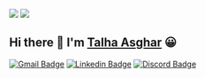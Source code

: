 

[![](https://visitor-badge.laobi.icu/badge?page_id=iamtalhaasghar.iamtalhaasghar)](https://github.com/iamtalhaasghar)
[![](https://img.shields.io/github/followers/iamtalhaasghar?label=Follow&style=social)](https://github.com/iamtalhaasghar)
## Hi there 👋 I'm [Talha Asghar](https://talhaasghar.me) 😀
[![Gmail Badge](https://img.shields.io/badge/-talhaasghar220@gmail.com-c14438?style=flat&logo=Gmail&logoColor=white)](mailto:talhaasghar220@gmail.com?subject=Saw%20Your%20Github%20Profile&body=I%20wanted%20to%20talk%20with%20%20you%20about... "Connect via Email")
[![Linkedin Badge](https://img.shields.io/badge/-Talha%20Asghar-0072b1?style=flat&logo=Linkedin&logoColor=white)](https://www.linkedin.com/in/iamtalhaasghar/ "Connect on LinkedIn")
[![Discord Badge](https://img.shields.io/badge/-@iam_tal-7289d9?style=flat&logo=Discord&logoColor=white)](https://discord.com/users/945910881043222538 "Contact on Discord")

